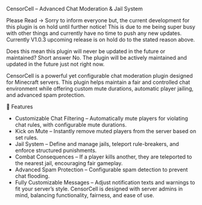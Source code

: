 CensorCell – Advanced Chat Moderation & Jail System

Please Read -> Sorry to inform everyone but, the current development for this plugin is on hold until
further notice! This is due to me being super busy with other things and currently have no time to
push any new updates. Currently V1.0.3 upcoming release is on hold do to the stated reason above.

Does this mean this plugin will never be updated in the future or maintained?
Short answer No. The plugin will be actively maintained and updated in the future
just not right now.

CensorCell is a powerful yet configurable chat moderation plugin designed for Minecraft servers. This plugin helps maintain a fair and controlled chat environment while offering custom mute durations, automatic player jailing, and advanced spam protection.

🔹 Features
- Customizable Chat Filtering – Automatically mute players for violating chat rules, with configurable mute durations.
- Kick on Mute – Instantly remove muted players from the server based on set rules.
- Jail System – Define and manage jails, teleport rule-breakers, and enforce structured punishments.
- Combat Consequences – If a player kills another, they are teleported to the nearest jail, encouraging fair gameplay.
- Advanced Spam Protection – Configurable spam detection to prevent chat flooding.
- Fully Customizable Messages – Adjust notification texts and warnings to fit your server’s style.
CensorCell is designed with server admins in mind, balancing functionality, fairness, and ease of use.
